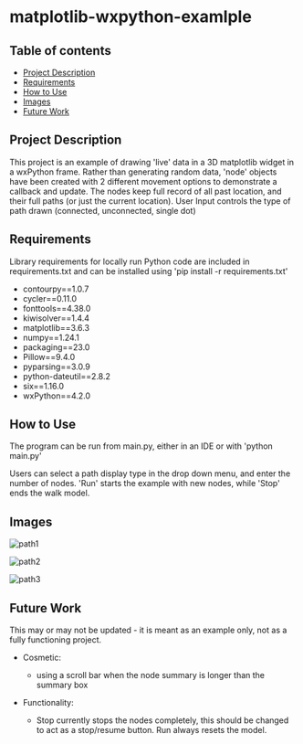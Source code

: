 # matplotlib-wxpython-examlple
## Table of contents
* [Project Description](#Project-Description)
* [Requirements](#Requirements)
* [How to Use](#How-to-Use)
* [Images](#Images)
* [Future Work](#Future-Work)


## Project Description
This project is an example of drawing 'live' data in a 3D matplotlib widget in a wxPython frame. Rather than generating random data,
'node' objects have been created with 2 different movement options to demonstrate a callback and update. The nodes keep full record of all past location, and their full paths (or just the current location). User Input controls the type of path drawn (connected, unconnected, single dot)


## Requirements
Library requirements for locally run Python code are included in requirements.txt and can be 
installed using 'pip install -r requirements.txt'

* contourpy==1.0.7
* cycler==0.11.0
* fonttools==4.38.0
* kiwisolver==1.4.4
* matplotlib==3.6.3
* numpy==1.24.1
* packaging==23.0
* Pillow==9.4.0
* pyparsing==3.0.9
* python-dateutil==2.8.2
* six==1.16.0
* wxPython==4.2.0

## How to Use

The program can be run from main.py, either in an IDE or with 'python main.py'

Users can select a path display type in the drop down menu, and enter the number of nodes. 
'Run' starts the example with new nodes, while 'Stop' ends the walk model. 


## Images


![path1](https://github.com/LC-Linkous/matplot-wxpython-example/blob/master/imgs/connected-example.PNG?raw=true)


![path2](https://github.com/LC-Linkous/matplot-wxpython-example/blob/master/imgs/unconnected-example.PNG?raw=true)


![path3](https://github.com/LC-Linkous/matplot-wxpython-example/blob/master/imgs/single-example.PNG?raw=true)


## Future Work 
This may or may not be updated - it is meant as an example only, not as a fully functioning project. 

* Cosmetic:
    * using a scroll bar when the node summary is longer than the summary box

* Functionality:
    * Stop currently stops the nodes completely, this should be changed to act as a stop/resume button. Run always resets the model.


